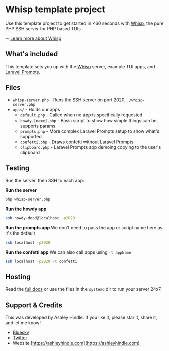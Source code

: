 # Whisp template project
Use this template project to get started in <60 seconds with [Whisp](https://github.com/WhispPHP/whisp), the pure PHP SSH server for PHP based TUIs.

⇾ [Learn more about Whisp](https://whispphp.com)

## What's included
This template sets you up with the [Whisp](https://github.com/WhispPHP/whisp) server, example TUI apps, and [Laravel Prompts](https://laravel.com/docs/12.x/prompts#main-content).

## Files

- `whisp-server.php` - Runs the SSH server on port 2020, `./whisp-server.php`
- `apps/` - Holds our apps
    - `default.php` - Called when no app is specifically requested
    - `howdy-[name].php` - Basic script to show how simple things can be, supports params
    - `prompts.php` - More complex Laravel Prompts setup to show what's supported
    - `confetti.php` - Draws confetti without Laravel Prompts
    - `clipboard.php` - Laravel Prompts app demoing copying to the user's clipboard

## Testing

Run the server, then SSH to each app:

**Run the server**
```bash
php whisp-server.php
```

**Run the howdy app**
```bash
ssh howdy-dood@localhost -p2020
```

**Run the prompts app**
We don't need to pass the app or script name here as it's the default
```bash
ssh localhost -p2020
```

**Run the confetti app**
We can also call apps using `-t appName`
```bash
ssh localhost -p2020 -t confetti
```

## Hosting
Read the [full docs](https://whispphp.com) or use the files in the `systemd` dir to run your server 24x7.


## Support & Credits

This was developed by Ashley Hindle. If you like it, please star it, share it, and let me know!

- [Bluesky](https://bsky.app/profile/ashleyhindle.com)
- [Twitter](https://twitter.com/ashleyhindle)
- Website [https://ashleyhindle.com](https://ashleyhindle.com)
